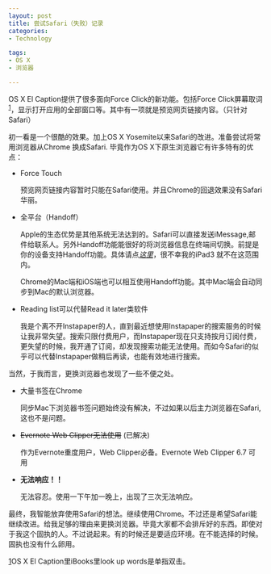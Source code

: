 ```yaml
---
layout: post
title: 尝试Safari（失败）记录
categories: 
- Technology

tags:
- OS X
- 浏览器

---
```

OS X El Caption提供了很多面向Force Click的新功能。包括Force Click屏幕取词<sup>[1]</sup>，显示打开应用的全部窗口等。其中有一项就是预览网页链接内容。（只针对Safari）

初一看是一个很酷的效果。加上OS X Yosemite以来Safari的改进。准备尝试将常用浏览器从Chrome 换成Safari. 毕竟作为OS X下原生浏览器它有许多特有的优点：


+ Force Touch

  预览网页链接内容暂时只能在Safari使用。并且Chrome的回退效果没有Safari华丽。

* 全平台（Handoff）



  <!--more-->
  Apple的生态优势是其他系统无法达到的。Safari可以直接发送iMessage,邮件给联系人。另外Handoff功能能很好的将浏览器信息在终端间切换。前提是你的设备支持Handoff功能。具体请点[*这里*][1]，很不幸我的iPad3 就不在这范围内。
  
  Chrome的Mac端和iOS端也可以相互使用Handoff功能。其中Mac端会自动同步到Mac的默认浏览器。


* Reading list可以代替Read it later类软件

  我是个离不开Instapaper的人，直到最近想使用Instapaper的搜索服务的时候让我非常失望。搜索只限付费用户，而Instapaper现在只支持按月订阅付费，更失望的时候，我开通了订阅，却发现搜索功能无法使用。而如今Safari的似乎可以代替Instapaper做稍后再读，也能有效地进行搜索。


当然，于我而言，更换浏览器也发现了一些不便之处。

* 大量书签在Chrome

  同步Mac下浏览器书签问题始终没有解决，不过如果以后主力浏览器在Safari,这也不是问题。
 
* <del>Evernote Web Clipper无法使用</del> (已解决)

  作为Evernote重度用户，Web Clipper必备。Evernote Web Clipper 6.7 可用

* **无法响应！！**

  无法容忍。使用一下午加一晚上，出现了三次无法响应。
  
  

最终，我智能放弃使用Safari的想法。继续使用Chrome。不过还是希望Safari能继续改进。给我足够的理由来更换浏览器。毕竟大家都不会排斥好的东西。即使对于我这个固执的人。不过说起来。有的时候还是要适应环境。在不能选择的时候。固执也没有什么卵用。

[1]OS X El Caption里iBooks里look up words是单指双击。


[1]:	https://support.apple.com/zh-cn/HT204689